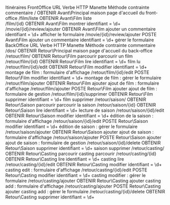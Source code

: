 Itinéraires
FrontOffice
URL	Verbe HTTP	Manette	Méthode	contrainte	commentaire
/	OBTENIR	Avant\Principal	maison		page d'accueil du front-office
/film/liste	OBTENIR	Avant\Film	liste		
/film/{id}	OBTENIR	Avant\Film	montrer	identifiant = \d+	
/movie/{id}/review/ajouter	OBTENIR	Avant\Film	ajouter un commentaire	identifiant = \d+	afficher le formulaire
/movie/{id}/review/ajouter	POSTE	Avant\Film	ajouter un commentaire	identifiant = \d+	gérer le formulaire
BackOffice
URL	Verbe HTTP	Manette	Méthode	contrainte	commentaire
/dos/	OBTENIR	Retour\Principal	maison		page d'accueil du back-office
/retour/film/	OBTENIR	Retour\Film	parcourir		parcourir un film
/retour/film/{id}	OBTENIR	Retour\Film	lire	identifiant = \d+	film lu
/retour/film/{id}/edit	OBTENIR	Retour\Film	modifier	identifiant = \d+	montage de film : formulaire d'affichage
/retour/film/{id}/edit	POSTE	Retour\Film	modifier	identifiant = \d+	montage de film : gérer le formulaire
/retour/film/ajouter	OBTENIR	Retour\Film	ajouter		ajout de film : formulaire d'affichage
/retour/film/ajouter	POSTE	Retour\Film	ajouter		ajout de film : formulaire de gestion
/retour/film/{id}/supprimer	OBTENIR	Retour\Film	supprimer	identifiant = \d+	film supprimer
/retour/saison/	OBTENIR	Retour\Saison	parcourir		parcourir la saison
/retour/saison/{id}	OBTENIR	Retour\Saison	lire	identifiant = \d+	lecture de saison
/retour/saison/{id}/edit	OBTENIR	Retour\Saison	modifier	identifiant = \d+	édition de la saison : formulaire d'affichage
/retour/saison/{id}/edit	POSTE	Retour\Saison	modifier	identifiant = \d+	édition de saison : gérer le formulaire
/retour/saison/ajouter	OBTENIR	Retour\Saison	ajouter		ajout de saison : formulaire d'affichage
/retour/saison/ajouter	POSTE	Retour\Saison	ajouter		ajout de saison : formulaire de gestion
/retour/saison/{id}/delete	OBTENIR	Retour\Saison	supprimer	identifiant = \d+	saison supprimer
/retour/casting/	OBTENIR	Retour\Casting	parcourir		casting parcourir
/retour/casting/{id}	OBTENIR	Retour\Casting	lire	identifiant = \d+	casting lire
/retour/casting/{id}/edit	OBTENIR	Retour\Casting	modifier	identifiant = \d+	casting edit : formulaire d'affichage
/retour/casting/{id}/edit	POSTE	Retour\Casting	modifier	identifiant = \d+	casting modifier : gérer le formulaire
/retour/casting/ajouter	OBTENIR	Retour\Casting	ajouter		casting add : formulaire d'affichage
/retour/casting/ajouter	POSTE	Retour\Casting	ajouter		casting add : gérer le formulaire
/retour/casting/{id}/delete	OBTENIR	Retour\Casting	supprimer	identifiant = \d+